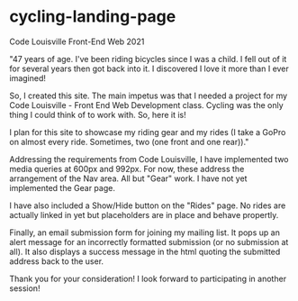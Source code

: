 # cycling-landing-page
Code Louisville Front-End Web 2021

"47 years of age. I've been riding bicycles since I was a child.
I fell out of it for several years then got back into it. I discovered I love it more than I ever imagined!

So, I created this site. The main impetus was that I needed a project for my Code Louisville - Front End Web Development class.
Cycling was the only thing I could think of to work with. So, here it is!

I plan for this site to showcase my riding gear and my rides (I take a GoPro on almost every ride.
Sometimes, two (one front and one rear))."



Addressing the requirements from Code Louisville, I have implemented two media queries at 600px and 992px.
For now, these address the arrangement of the Nav area. All but "Gear" work.
I have not yet implemented the Gear page.

I have also included a Show/Hide button on the "Rides" page.
No rides are actually linked in yet but placeholders are in place and behave propertly.

Finally, an email submission form for joining my mailing list.
It pops up an alert message for an incorrectly formatted submission (or no submission at all).
It also displays a success message in the html quoting the submitted address back to the user.

Thank you for your consideration! I look forward to participating in another session!
